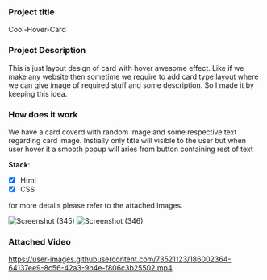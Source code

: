 ### Project title
Cool-Hover-Card

### Project Description
This is just layout design of card with hover awesome effect. Like if we make any website then sometime we require to add card type layout where we can give image of required stuff and some description.
So I made it by keeping this idea.

### How does it work
We have a card coverd with random image and some respective text regarding card image. Instially only title will visible to the user but when user hover it a smooth popup will aries from button containing rest of text

**Stack**: 

- [x] Html
- [x] CSS

for more details please refer to the attached images.


![Screenshot (345)](https://user-images.githubusercontent.com/73521123/186001869-ae77698f-30b3-4cdc-a183-a28cf175ff49.png)
![Screenshot (346)](https://user-images.githubusercontent.com/73521123/186001910-102c68a5-d0e4-471b-b4f5-f05454f42868.png)




### Attached Video
https://user-images.githubusercontent.com/73521123/186002364-64137ee9-8c56-42a3-9b4e-f806c3b25502.mp4

